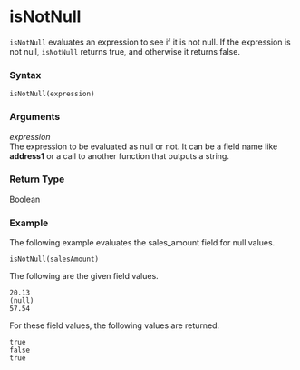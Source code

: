 # isNotNull<a name="isNotNull-function"></a>

`isNotNull` evaluates an expression to see if it is not null\. If the expression is not null, `isNotNull` returns true, and otherwise it returns false\.

### Syntax<a name="isNotNull-function-syntax"></a>

```
isNotNull(expression)
```

### Arguments<a name="isNotNull-function-arguments"></a>

 *expression*   
The expression to be evaluated as null or not\. It can be a field name like **address1** or a call to another function that outputs a string\. 

### Return Type<a name="isNotNull-function-return-type"></a>

Boolean

### Example<a name="isNotNull-function-example"></a>

The following example evaluates the sales\_amount field for null values\.

```
isNotNull(salesAmount)
```

The following are the given field values\.

```
20.13
(null)
57.54
```

For these field values, the following values are returned\.

```
true
false
true
```
